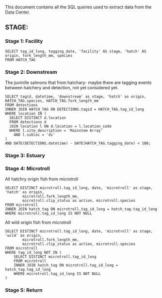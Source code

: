 This document contains all the SQL queries used to extract data from the Data Center.

## STAGE:

### Stage 1: Facility 

```
SELECT tag_id_long, tagging_date, 'facility' AS stage, 'hatch' AS origin, fork_length_mm, species  
FROM HATCH_TAG
```

### Stage 2: Downstream

The juvinille salmons that from hatchary- maybe there are tagging events between hatchery and detection, not yet considered yet. 

```
SELECT tagid, datetime, 'downstream' as stage, 'hatch' as origin, HATCH_TAG.species, HATCH_TAG.fork_length_mm 
FROM detections 
INNER JOIN HATCH_TAG ON DETECTIONS.tagid = HATCH_TAG.tag_id_long  
WHERE location IN (
  SELECT DISTINCT d.location 
  FROM detections d
  JOIN location l ON d.location = l.location_code
  WHERE l.site_description = 'Mainstem Array'
    AND l.subloc = 'ds'
)
AND DATE(DETECTIONS.datetime) - DATE(HATCH_TAG.tagging_date) < 100;
```
### Stage 3: Estuary


### Stage 4: Microtroll

All hatchry origin fish from microtroll
```
SELECT DISTINCT microtroll.tag_id_long, date, 'microtroll' as stage, 'hatch' as origin,
        microtroll.fork_length_mm, 
        microtroll.clip_status as action, microtroll.species
FROM microtroll 
INNER JOIN hatch_tag ON microtroll.tag_id_long = hatch_tag.tag_id_long
WHERE microtroll.tag_id_long IS NOT NULL
```

All wild origin fish from microtroll
```
SELECT DISTINCT microtroll.tag_id_long, date, 'microtroll' as stage, 'wild' as origin,
        microtroll.fork_length_mm, 
        microtroll.clip_status as action, microtroll.species
FROM microtroll 
WHERE tag_id_long NOT IN (
    SELECT DISTINCT microtroll.tag_id_long
    FROM microtroll 
    INNER JOIN hatch_tag ON microtroll.tag_id_long = hatch_tag.tag_id_long
    WHERE microtroll.tag_id_long IS NOT NULL
)
```
### Stage 5: Return
